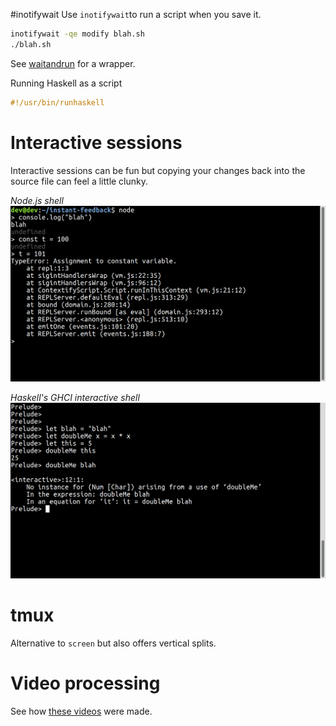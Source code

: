 #inotifywait
Use ```inotifywait```to run a script when you save it.

```bash
inotifywait -qe modify blah.sh
./blah.sh
```

See [waitandrun](bin/waitandrun) for a wrapper.


Running Haskell as a script
```haskell
#!/usr/bin/runhaskell
```

# Interactive sessions
Interactive sessions can be fun but copying your changes back into the source
file can feel a little clunky.

*Node.js shell*
![node.js](screenshots/node.png)

*Haskell's GHCI interactive shell*
![node.js](screenshots/ghci.png)

# tmux
Alternative to ```screen``` but also offers vertical splits.

# Video processing
See how [these videos](video.md) were made.
